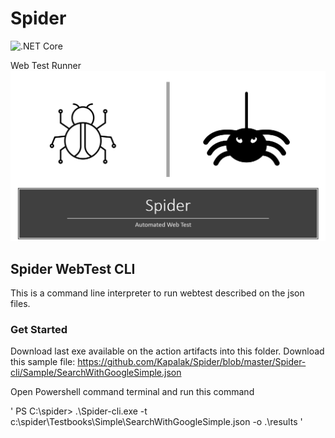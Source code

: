 # Spider
![.NET Core](https://github.com/Kapalak/Spider/workflows/.NET%20Core/badge.svg)

Web Test Runner
![](https://github.com/Kapalak/Spider/blob/master/Spider.Documentation/Images/spider-cli-solution.png?raw=true)


## Spider WebTest CLI

This is a command line interpreter to run webtest described on the json files.

### Get Started 

Download last exe available on the action artifacts into this folder.
Download this sample file:
https://github.com/Kapalak/Spider/blob/master/Spider-cli/Sample/SearchWithGoogleSimple.json

Open Powershell command terminal and run this command

'
PS C:\spider> .\Spider-cli.exe -t c:\spider\Testbooks\Simple\SearchWithGoogleSimple.json -o .\results
'









